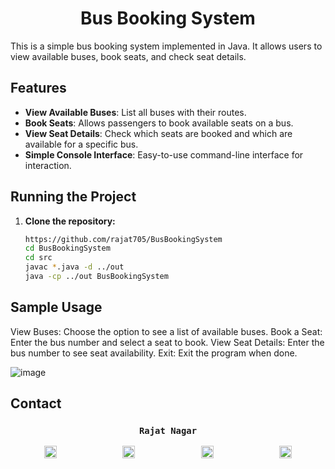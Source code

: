 <h1 align="center">Bus Booking System</h1>


This is a simple bus booking system implemented in Java. It allows users to view available buses, book seats, and check seat details.

## Features

- **View Available Buses**: List all buses with their routes.
- **Book Seats**: Allows passengers to book available seats on a bus.
- **View Seat Details**: Check which seats are booked and which are available for a specific bus.
- **Simple Console Interface**: Easy-to-use command-line interface for interaction.


## Running the Project

1. **Clone the repository:**

   ```bash
   https://github.com/rajat705/BusBookingSystem
   cd BusBookingSystem
   cd src
   javac *.java -d ../out   
   java -cp ../out BusBookingSystem


## Sample Usage
View Buses: Choose the option to see a list of available buses.
Book a Seat: Enter the bus number and select a seat to book.
View Seat Details: Enter the bus number to see seat availability.
Exit: Exit the program when done.

![image](https://github.com/user-attachments/assets/acbfef20-11bd-4a50-aa1e-8befc6537c07)


## Contact 
 <h3 align="center">
  <code> Rajat Nagar </code>
</h3>
<p align="center">
    <a href="mailto:rajatnagar7893@gmail.com" target="_blank" style="margin-right: 50px;"><img src="https://upload.wikimedia.org/wikipedia/commons/7/7e/Gmail_icon_%282020%29.svg" alt="Gmail" width="20" height="20"></a>
    &nbsp;&nbsp;&nbsp;&nbsp;&nbsp;&nbsp;&nbsp;&nbsp;&nbsp;&nbsp;&nbsp;&nbsp;
    <a href="https://www.linkedin.com/in/rajat-nagar/" target="_blank" style="margin-right: 50px;"><img src="https://upload.wikimedia.org/wikipedia/commons/c/ca/LinkedIn_logo_initials.png" alt="LinkedIn" width="20" height="20"></a>
    &nbsp;&nbsp;&nbsp;&nbsp;&nbsp;&nbsp;&nbsp;&nbsp;&nbsp;&nbsp;&nbsp;&nbsp;
    <a href="https://github.com/rajat705" target="_blank" style="margin-right: 50px;"><img src="https://upload.wikimedia.org/wikipedia/commons/c/c2/GitHub_Invertocat_Logo.svg" alt="GitHub" width="20" height="20"></a>
    &nbsp;&nbsp;&nbsp;&nbsp;&nbsp;&nbsp;&nbsp;&nbsp;&nbsp;&nbsp;&nbsp;&nbsp;
    <a href="https://www.instagram.com/_rajatnagar_/" target="_blank"><img src="https://upload.wikimedia.org/wikipedia/commons/a/a5/Instagram_icon.png" alt="Instagram" width="20" height="20"></a>
</p>



   


